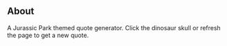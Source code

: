 ## About
A Jurassic Park themed quote generator. Click the dinosaur skull or refresh the page to get a new quote.